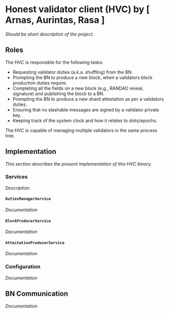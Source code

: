 # Honest validator client (HVC) by [ Arnas, Aurintas, Rasa ]

[comment]: # (TODO: add short description)
_Should be short description of the project._

## Roles

[comment]: # (TODO: As this is copied from lighthouse docs, use this as guide at first, but ultimately needs to be replaced by our original content)

The HVC is responsible for the following tasks:

- Requesting validator duties (a.k.a. shuffling) from the BN.
- Prompting the BN to produce a new block, when a validators block production
	duties require.
- Completing all the fields on a new block (e.g., RANDAO reveal, signature) and
	publishing the block to a BN.
- Prompting the BN to produce a new shard attestation as per a validators
	duties.
- Ensuring that no slashable messages are signed by a validator private key.
- Keeping track of the system clock and how it relates to slots/epochs.

The HVC is capable of managing multiple validators in the same process tree.

## Implementation

[comment]: # (TODO: add short description of implementation)
_This section describes the present implementation of this HVC binary._

### Services

[comment]: # (TODO: add short description of services)
_Description._

#### `DutiesManagerService`

[comment]: # (TODO: add short description of services)
_Documentation_

#### `BlockProducerService`

[comment]: # (TODO: add short description of services)
_Documentation_

#### `AttestationProducerService`

[comment]: # (TODO: add short description of services)
_Documentation_

### Configuration

[comment]: # (TODO: short documentation of configuration for HVC)
_Documentation_

## BN Communication

[comment]: # (TODO: short documentation of communication with BN)
_Documentation_
